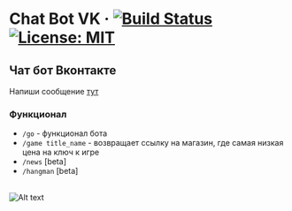 # Chat Bot VK &middot; [![Build Status](https://travis-ci.org/NikitaBurtelov/Chat-Bot-VK.svg?branch=master)](https://travis-ci.org/NikitaBurtelov/Chat-Bot-VK) [![License: MIT](https://img.shields.io/badge/License-MIT-yellow.svg)](https://opensource.org/licenses/MIT)

## Чат бот Вконтакте
Напиши сообщение [тут](https://vk.com/club195134131)

### Функционал
- `/go` - функционал бота
- `/game title_name` - возвращает ссылку на магазин, где самая низкая цена на ключ к игре
- `/news` [beta]
- `/hangman` [beta]

<br>![Alt text](https://sun1-18.userapi.com/4hEhjD8O2yNLaYlqfI2hlkniX79H9mZuIlfGcA/uXRTgRecuY0.jpg "Пример использования")
